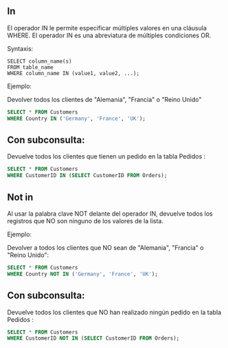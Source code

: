 ## In
  
El operador IN le permite especificar múltiples valores en una cláusula WHERE.
El operador IN es una abreviatura de múltiples condiciones OR.

Syntaxis:

```ssh
SELECT column_name(s)
FROM table_name
WHERE column_name IN (value1, value2, ...);
```

Ejemplo:

Devolver todos los clientes de "Alemania", "Francia" o "Reino Unido"

```sql
SELECT * FROM Customers
WHERE Country IN ('Germany', 'France', 'UK');
```

## Con subconsulta:

Devuelve todos los clientes que tienen un pedido en la tabla Pedidos :

```sql
SELECT * FROM Customers
WHERE CustomerID IN (SELECT CustomerID FROM Orders);
```

## Not in

Al usar la palabra clave NOT delante del operador IN, devuelve todos los registros que NO son ninguno de los valores de la lista.

Ejemplo:

Devolver a todos los clientes que NO sean de "Alemania", "Francia" o "Reino Unido":

```sql
SELECT * FROM Customers
WHERE Country NOT IN ('Germany', 'France', 'UK');
```

## Con subconsulta:

Devuelve todos los clientes que NO han realizado ningún pedido en la tabla Pedidos :

```sql
SELECT * FROM Customers
WHERE CustomerID NOT IN (SELECT CustomerID FROM Orders);
```